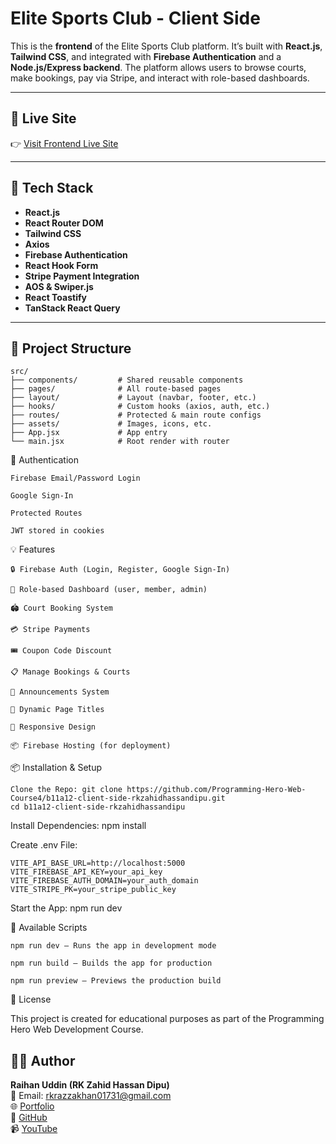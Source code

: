 # Elite Sports Club - Client Side

This is the **frontend** of the Elite Sports Club platform. It’s built with **React.js**, **Tailwind CSS**, and integrated with **Firebase Authentication** and a **Node.js/Express backend**. The platform allows users to browse courts, make bookings, pay via Stripe, and interact with role-based dashboards.

---

## 🚀 Live Site

👉 [Visit Frontend Live Site](https://your-frontend-live-url.web.app)

---

## 🔧 Tech Stack

- **React.js**
- **React Router DOM**
- **Tailwind CSS**
- **Axios**
- **Firebase Authentication**
- **React Hook Form**
- **Stripe Payment Integration**
- **AOS & Swiper.js**
- **React Toastify**
- **TanStack React Query**

---

## 📁 Project Structure

```plaintext
src/
├── components/         # Shared reusable components
├── pages/              # All route-based pages
├── layout/             # Layout (navbar, footer, etc.)
├── hooks/              # Custom hooks (axios, auth, etc.)
├── routes/             # Protected & main route configs
├── assets/             # Images, icons, etc.
├── App.jsx             # App entry
└── main.jsx            # Root render with router
```

🔐 Authentication

    Firebase Email/Password Login

    Google Sign-In

    Protected Routes

    JWT stored in cookies

💡 Features

    🔒 Firebase Auth (Login, Register, Google Sign-In)

    🧑 Role-based Dashboard (user, member, admin)

    🏟️ Court Booking System

    💳 Stripe Payments

    🎟️ Coupon Code Discount

    📋 Manage Bookings & Courts

    📢 Announcements System

    📄 Dynamic Page Titles

    🎨 Responsive Design

    📦 Firebase Hosting (for deployment)

📦 Installation & Setup

    Clone the Repo: git clone https://github.com/Programming-Hero-Web-Course4/b11a12-client-side-rkzahidhassandipu.git
    cd b11a12-client-side-rkzahidhassandipu

Install Dependencies:
    npm install


Create .env File:

    VITE_API_BASE_URL=http://localhost:5000
    VITE_FIREBASE_API_KEY=your_api_key
    VITE_FIREBASE_AUTH_DOMAIN=your_auth_domain
    VITE_STRIPE_PK=your_stripe_public_key

Start the App:
    npm run dev


🧪 Available Scripts

    npm run dev — Runs the app in development mode

    npm run build — Builds the app for production

    npm run preview — Previews the production build

📄 License

This project is created for educational purposes as part of the Programming Hero Web Development Course.



## 👨‍💻 Author

**Raihan Uddin (RK Zahid Hassan Dipu)**  
📧 Email: [rkrazzakhan01731@gmail.com](mailto:rkrazzakhan01731@gmail.com)  
🌐 [Portfolio](https://meek-meerkat-1edcac.netlify.app)  
🔗 [GitHub](https://github.com/rkzahidhassandipu)  
📹 [YouTube](https://www.youtube.com/@WebCodeTutorials-)
